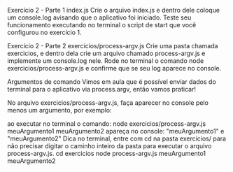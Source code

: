 Exercício 2 - Parte 1
index.js
Crie o arquivo index.js e dentro dele coloque um console.log avisando que o aplicativo foi iniciado.
Teste seu funcionamento executando no terminal o script de start que você configurou no exercício 1.


Exercício 2 - Parte 2
exercicios/process-argv.js
Crie uma pasta chamada exercicios, e dentro dela crie um arquivo chamado process-argv.js e implemente um console.log nele.
Rode no terminal o comando node exercicios/process-argv.js e confirme que se seu log aparece no console.

Argumentos de comando
Vimos em aula que é possível enviar dados do terminal para o aplicativo via process.argv, então vamos praticar!

No arquivo exercicios/process-argv.js, faça aparecer no console pelo menos um argumento, por exemplo:

ao executar no terminal o comando: node exercicios/process-argv.js meuArgumento1 meuArgumento2
apareça no console: "meuArgumento1" e "meuArgumento2"
Dica
no terminal, entre com cd na pasta exercicios/ para não precisar digitar o caminho inteiro da pasta para executar o arquivo process-argv.js.
cd exercicios
node process-argv.js meuArgumento1 meuArgumento2